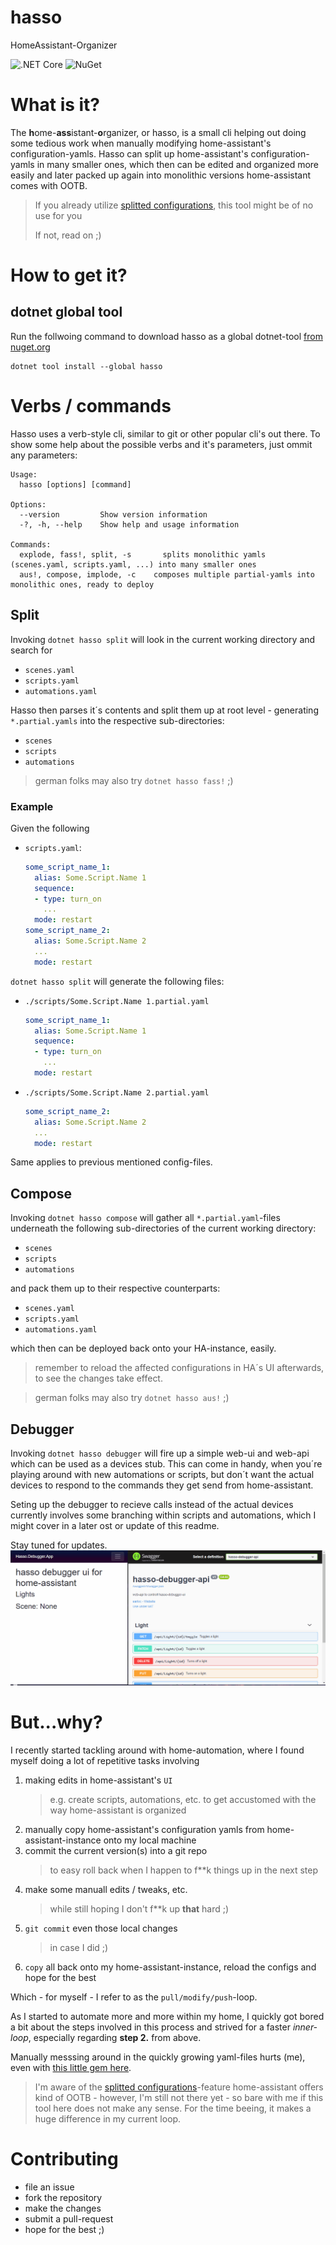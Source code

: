 # hasso
HomeAssistant-Organizer


![.NET Core](https://github.com/earloc/hasso/workflows/.NET%20Core/badge.svg) ![NuGet](https://img.shields.io/nuget/v/hasso)

# What is it?

The **h**ome-**ass**istant-**o**rganizer, or hasso, is a small cli helping out doing some tedious work when manually modifying home-assistant's configuration-yamls.
Hasso can split up home-assistant's configuration-yamls in many smaller ones, which then can be edited and organized more easily and later packed up again into monolithic versions home-assistant comes with OOTB.

> If you already utilize [splitted configurations], this tool might be of no use for you
>
> If not, read on ;)

# How to get it?

## dotnet global tool
Run the follwoing command to download hasso as a global dotnet-tool [from nuget.org]

```
dotnet tool install --global hasso
```

# Verbs / commands

Hasso uses a verb-style cli, similar to git or other popular cli's out there.
To show some help about the possible verbs and it's parameters, just ommit any parameters:

```
Usage:
  hasso [options] [command]

Options:
  --version         Show version information
  -?, -h, --help    Show help and usage information

Commands:
  explode, fass!, split, -s       splits monolithic yamls (scenes.yaml, scripts.yaml, ...) into many smaller ones
  aus!, compose, implode, -c    composes multiple partial-yamls into monolithic ones, ready to deploy
```

## Split

Invoking ``` dotnet hasso split ``` will look in the current working directory and search for 
- ```scenes.yaml```
- ```scripts.yaml```
- ```automations.yaml```

Hasso then parses it´s contents and split them up at root level - generating ```*.partial.yamls``` into the respective sub-directories:
- ```scenes```
- ```scripts```
- ```automations```

> german folks may also try ```dotnet hasso fass!``` ;)

### Example
Given the following 
- ```scripts.yaml```:
  ```yaml
  some_script_name_1:
    alias: Some.Script.Name 1
    sequence:
    - type: turn_on
      ...
    mode: restart
  some_script_name_2:
    alias: Some.Script.Name 2
    ...
    mode: restart
  ```
```dotnet hasso split``` will generate the following files:

- ```./scripts/Some.Script.Name 1.partial.yaml```
  ```yaml
  some_script_name_1:
    alias: Some.Script.Name 1
    sequence:
    - type: turn_on
      ...
    mode: restart
  ```
- ```./scripts/Some.Script.Name 2.partial.yaml```
  ```yaml
  some_script_name_2:
    alias: Some.Script.Name 2
    ...
    mode: restart
  ```

Same applies to previous mentioned config-files.


## Compose

Invoking ``` dotnet hasso compose ``` will gather all ```*.partial.yaml```-files underneath the following sub-directories of the current working directory:
- ```scenes```
- ```scripts```
- ```automations```

and pack them up to their respective counterparts:
- ```scenes.yaml```
- ```scripts.yaml```
- ```automations.yaml```

which then can be deployed back onto your HA-instance, easily.

> remember to reload the affected configurations in HA´s UI afterwards, to see the changes take effect.

> german folks may also try ```dotnet hasso aus!``` ;)


## Debugger

Invoking ``` dotnet hasso debugger ``` will fire up a simple web-ui and web-api which can be used as a devices stub.
This can come in handy, when you´re playing around with new automations or scripts, but don´t want the actual devices to respond to the commands they get send from home-assistant.

Seting up the debugger to recieve calls instead of the actual devices currently involves some branching within scripts and automations, which I might cover in a later ost or update of this readme.

Stay tuned for updates.
![hasso-debugger-demo](assets/hasso-debugger-demo.gif)

# But...why?

I recently started tackling around with home-automation, where I found myself doing a lot of repetitive tasks involving
1. making edits in home-assistant's ```UI``` 
    > e.g. create scripts, automations, etc. to get accustomed with the way home-assistant is organized
2. manually copy home-assistant's configuration yamls from home-assistant-instance onto my local machine
3. commit the current version(s) into a git repo
    > to easy roll back when I happen to f**k things up in the next step
3. make some manuall edits / tweaks, etc.
    > while still hoping I don't f**k up **that** hard ;)
4. ```git commit``` even those local changes
    > in case I did ;)
5. ```copy``` all back onto my home-assistant-instance, reload the configs and hope for the best

Which - for myself - I refer to as the ```pull/modify/push```-loop.

As I started to automate more and more within my home, I quickly got bored a bit about the steps involved in this process and strived for a faster *inner-loop*, especially regarding **step 2.** from above.

Manually messsing around in the quickly growing yaml-files hurts (me), even with [this little gem here].

> I'm aware of the [splitted configurations]-feature home-assistant offers kind of OOTB - however, I'm still not there yet - so bare with me if this tool here does not make any sense. For the time beeing, it makes a huge difference in my current loop.

# Contributing
- file an issue
- fork the repository
- make the changes
- submit a pull-request
- hope for the best ;)
  

[from nuget.org]:https://www.nuget.org/packages/Hasso/
[home-assistant]:https://www.home-assistant.io/
[splitted configurations]:https://www.home-assistant.io/docs/configuration/splitting_configuration/
[this little gem here]:https://marketplace.visualstudio.com/items?itemName=keesschollaart.vscode-home-assistant
